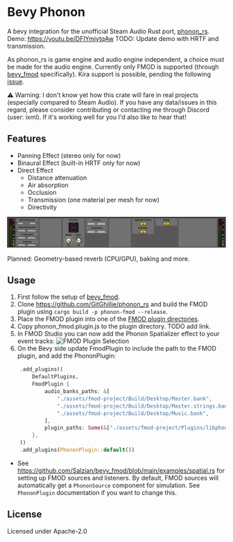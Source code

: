 # Bevy Phonon

A bevy integration for the unofficial Steam Audio Rust port, [phonon_rs].  
Demo: https://youtu.be/DFIYmiytqAw TODO: Update demo with HRTF and transmission.

As phonon_rs is game engine and audio engine independent,
a choice must be made for the audio engine.
Currently only FMOD is supported (through [bevy_fmod] specifically). Kira support is possible,
pending the following [issue](https://github.com/NiklasEi/bevy_kira_audio/issues/127).

⚠️ Warning: I don't know yet how this crate will fare in real projects (especially compared to Steam Audio).
If you have any data/issues in this regard, please consider contributing or contacting me 
through Discord (user: ixml). If it's working well for you I'd also like to hear that!

## Features

- Panning Effect (stereo only for now)
- Binaural Effect (built-in HRTF only for now)
- Direct Effect
    - Distance attenuation
    - Air absorption
    - Occlusion
    - Transmission (one material per mesh for now)
    - Directivity

![FMOD Phonon Spatializer](/media/phonon-spatializer.png)

Planned: Geometry-based reverb (CPU/GPU), baking and more.

## Usage

1. First follow the setup of [bevy_fmod].
2. Clone https://github.com/GitGhillie/phonon_rs and build the FMOD plugin
using `cargo build -p phonon-fmod --release`.
3. Place the FMOD plugin into one of the [FMOD plugin directories].
4. Copy phonon_fmod.plugin.js to the plugin directory. TODO add link.
5. In FMOD Studio you can now add the Phonon Spatializer effect to your event tracks:
   ![FMOD Plugin Selection](/media/plugin-selection.png)
6. On the Bevy side update FmodPlugin to include the path to the FMOD plugin, and
add the PhononPlugin:
```rust
    .add_plugins((
        DefaultPlugins,
        FmodPlugin {
            audio_banks_paths: &[
                "./assets/fmod-project/Build/Desktop/Master.bank",
                "./assets/fmod-project/Build/Desktop/Master.strings.bank",
                "./assets/fmod-project/Build/Desktop/Music.bank",
            ],
            plugin_paths: Some(&["./assets/fmod-project/Plugins/libphonon_fmod.so"]),
        },
    ))
    .add_plugins(PhononPlugin::default())
```
- See https://github.com/Salzian/bevy_fmod/blob/main/examples/spatial.rs for setting up FMOD sources and listeners.
By default, FMOD sources will automatically get a `PhononSource` component for simulation.
See `PhononPlugin` documentation if you want to change this.

## License

Licensed under Apache-2.0

[phonon_rs]: https://github.com/GitGhillie/phonon_rs
[bevy_fmod]: https://crates.io/crates/bevy_fmod
[FMOD plugin directories]: https://www.fmod.com/docs/2.02/studio/plugin-reference.html#loading-plug-ins